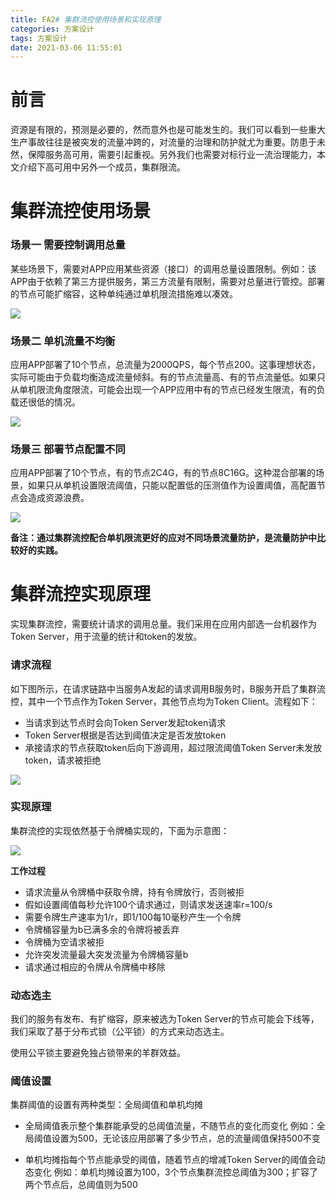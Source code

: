 ```yaml
---
title: FA2# 集群流控使用场景和实现原理
categories: 方案设计
tags: 方案设计
date: 2021-03-06 11:55:01
---
```




# 前言

资源是有限的，预测是必要的，然而意外也是可能发生的。我们可以看到一些重大生产事故往往是被突发的流量冲跨的，对流量的治理和防护就尤为重要。防患于未然，保障服务高可用，需要引起重视。另外我们也需要对标行业一流治理能力，本文介绍下高可用中另外一个成员，集群限流。



# 集群流控使用场景

### 场景一  需要控制调用总量

某些场景下，需要对APP应用某些资源（接口）的调用总量设置限制。例如：该APP由于依赖了第三方提供服务，第三方流量有限制，需要对总量进行管控。部署的节点可能扩缩容，这种单纯通过单机限流措施难以凑效。



![](https://gitee.com/laoliangcode/md-picture/raw/master/img/%E5%9C%BA%E6%99%AF%E4%B8%80%20%20%E9%9C%80%E8%A6%81%E6%8E%A7%E5%88%B6%E8%B0%83%E7%94%A8%E6%80%BB%E9%87%8F.png)



### 场景二 单机流量不均衡

应用APP部署了10个节点，总流量为2000QPS，每个节点200。这事理想状态，实际可能由于负载均衡造成流量倾斜。有的节点流量高、有的节点流量低。如果只从单机限流角度限流，可能会出现一个APP应用中有的节点已经发生限流，有的负载还很低的情况。



![](https://gitee.com/laoliangcode/md-picture/raw/master/img/%E5%9C%BA%E6%99%AF%E4%BA%8C%20%E5%8D%95%E6%9C%BA%E6%B5%81%E9%87%8F%E4%B8%8D%E5%9D%87%E8%A1%A1.png)



### 场景三  部署节点配置不同

应用APP部署了10个节点，有的节点2C4G，有的节点8C16G。这种混合部署的场景，如果只从单机设置限流阈值，只能以配置低的压测值作为设置阈值，高配置节点会造成资源浪费。



![](https://gitee.com/laoliangcode/md-picture/raw/master/img/%E5%9C%BA%E6%99%AF%E4%B8%89%20%20%E9%83%A8%E7%BD%B2%E8%8A%82%E7%82%B9%E9%85%8D%E7%BD%AE%E4%B8%8D%E5%90%8C.png)



**备注：通过集群流控配合单机限流更好的应对不同场景流量防护，是流量防护中比较好的实践。** 





#  集群流控实现原理

实现集群流控，需要统计请求的调用总量。我们采用在应用内部选一台机器作为Token Server，用于流量的统计和token的发放。



### 请求流程

如下图所示，在请求链路中当服务A发起的请求调用B服务时，B服务开启了集群流控，其中一个节点作为Token Server，其他节点均为Token Client。流程如下：

- 当请求到达节点时会向Token Server发起token请求
- Token Server根据是否达到阈值决定是否发放token
- 承接请求的节点获取token后向下游调用，超过限流阈值Token Server未发放token，请求被拒绝





![](https://gitee.com/laoliangcode/md-picture/raw/master/img/%E9%9B%86%E7%BE%A4%E6%B5%81%E6%8E%A7%E5%8E%9F%E7%90%86.png)



### 实现原理

集群流控的实现依然基于令牌桶实现的，下面为示意图：

![](https://gitee.com/laoliangcode/md-picture/raw/master/img/%E4%BB%A4%E7%89%8C%E7%AE%97%E6%B3%95%20(1).png)

**工作过程**

- 请求流量从令牌桶中获取令牌，持有令牌放行，否则被拒
- 假如设置阈值每秒允许100个请求通过，则请求发送速率r=100/s
- 需要令牌生产速率为1/r，即1/100每10毫秒产生一个令牌
- 令牌桶容量为b已满多余的令牌将被丢弃
- 令牌桶为空请求被拒
- 允许突发流量最大突发流量为令牌桶容量b
- 请求通过相应的令牌从令牌桶中移除



### 动态选主

我们的服务有发布、有扩缩容，原来被选为Token Server的节点可能会下线等，我们采取了基于分布式锁（公平锁）的方式来动态选主。

使用公平锁主要避免独占锁带来的羊群效益。



### 阈值设置

集群阈值的设置有两种类型：全局阈值和单机均摊

- 全局阈值表示整个集群能承受的总阈值流量，不随节点的变化而变化
  例如：全局阈值设置为500，无论该应用部署了多少节点，总的流量阈值保持500不变

- 单机均摊指每个节点能承受的阈值，随着节点的增减Token Server的阈值会动态变化
  例如：单机均摊设置为100，3个节点集群流控总阈值为300；扩容了两个节点后，总阈值则为500

  
  



































